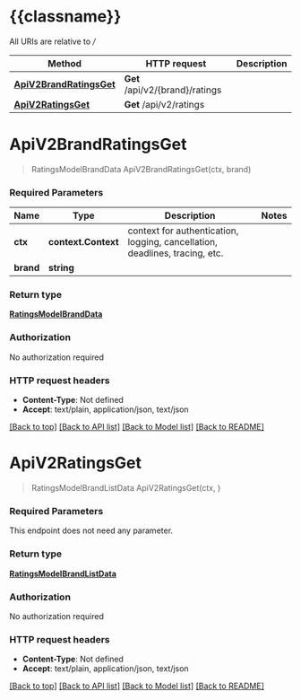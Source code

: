# {{classname}}

All URIs are relative to */*

Method | HTTP request | Description
------------- | ------------- | -------------
[**ApiV2BrandRatingsGet**](RatingsApi.md#ApiV2BrandRatingsGet) | **Get** /api/v2/{brand}/ratings | 
[**ApiV2RatingsGet**](RatingsApi.md#ApiV2RatingsGet) | **Get** /api/v2/ratings | 

# **ApiV2BrandRatingsGet**
> RatingsModelBrandData ApiV2BrandRatingsGet(ctx, brand)


### Required Parameters

Name | Type | Description  | Notes
------------- | ------------- | ------------- | -------------
 **ctx** | **context.Context** | context for authentication, logging, cancellation, deadlines, tracing, etc.
  **brand** | **string**|  | 

### Return type

[**RatingsModelBrandData**](RatingsModelBrandData.md)

### Authorization

No authorization required

### HTTP request headers

 - **Content-Type**: Not defined
 - **Accept**: text/plain, application/json, text/json

[[Back to top]](#) [[Back to API list]](../README.md#documentation-for-api-endpoints) [[Back to Model list]](../README.md#documentation-for-models) [[Back to README]](../README.md)

# **ApiV2RatingsGet**
> RatingsModelBrandListData ApiV2RatingsGet(ctx, )


### Required Parameters
This endpoint does not need any parameter.

### Return type

[**RatingsModelBrandListData**](RatingsModelBrandListData.md)

### Authorization

No authorization required

### HTTP request headers

 - **Content-Type**: Not defined
 - **Accept**: text/plain, application/json, text/json

[[Back to top]](#) [[Back to API list]](../README.md#documentation-for-api-endpoints) [[Back to Model list]](../README.md#documentation-for-models) [[Back to README]](../README.md)

